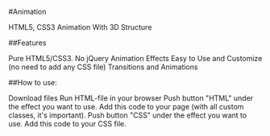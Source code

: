 #Animation

HTML5, CSS3 Animation With 3D Structure

##Features

Pure HTML5/CSS3. No jQuery
Animation Effects
Easy to Use and Customize (no need to add any CSS file)
Transitions and Animations

##How to use:

Download files
Run HTML-file in your browser
Push button "HTML" under the effect you want to use. Add this code to your page (with all custom classes, it's important).
Push button "CSS" under the effect you want to use. Add this code to your CSS file.
